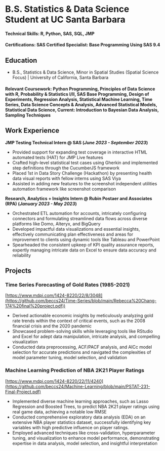 # B.S. Statistics & Data Science Student at UC Santa Barbara

#### Technical Skills: R, Python, SAS, SQL, JMP
#### Certifications: SAS Certified Specialist: Base Programming Using SAS 9.4

## Education
- B.S., Statistics & Data Science, Minor in Spatial Studies (Spatial Science Focus) | University of California, Santa Barbara

#### Relevant Coursework: Python Programming, Principles of Data Science with R, Probability & Statistics I/II, SAS Base Programming, Design of Experiments, Regression Analysis, Statistical Machine Learning, Time Series, Data Science Concepts & Analysis, Advanced Statistical Models, Statistical Data Science, Current: Introduction to Bayesian Data Analysis, Sampling Techniques

## Work Experience
**JMP Testing Technical Intern @ SAS (_June 2023 - September 2023_)**
- Provided support for expanding test coverage in interactive HTML automated tests (HAT) for JMP Live features
- Crafted high-level statistical test cases using Gherkin and implemented step definitions through the CucumberJS framework
- Placed 1st in Data Story Challenge (Hackathon) by presenting health data visual reports with fellow interns using SAS Viya
- Assisted in adding new features to the screenshot independent utilities automation framework like screenshot comparison

**Research, Analytics + Insights Intern @ Rubin Postaer and Associates (RPA) (_January 2023 - May 2023_)**
- Orchestrated ETL automation for accounts, intricately configuring connectors and formulating streamlined data flows across diverse platforms like Domo, Alteryx, and BigQuery
- Developed impactful data visualizations and essential insights, effectively communicating plan effectiveness and areas for improvement to clients using dynamic tools like Tableau and PowerPoint
- Spearheaded the consistent upkeep of KPI quality assurance reports, expertly managing intricate data on Excel to ensure data accuracy and reliability

## Projects
### Time Series Forecasting of Gold Rates (1985-2021)
[https://www.mdpi.com/1424-8220/22/8/3048](https://github.com/beccs24/Time-Series/blob/main/Rebecca%20Chang-174%20final%20project.pdf))

- Derived actionable economic insights by meticulously analyzing gold rate trends within the context of critical events, such as the 2008 financial crisis and the 2020 pandemic
- Showcased problem-solving skills while leveraging tools like RStudio and Excel for adept data manipulation, intricate analysis, and compelling visualization
- Conducted data preprocessing, ACF/PACF analysis, and AICc model selection for accurate predictions and navigated the complexities of model parameter tuning, model selection, and validation


### Machine Learning Prediction of NBA 2K21 Player Ratings
[https://www.mdpi.com/1424-8220/22/11/4240](https://github.com/beccs24/Machine-Learning/blob/main/PSTAT-231-Final-Project.pdf)

- Implemented diverse machine learning approaches, such as Lasso Regression and Boosted Trees, to predict NBA 2K21 player ratings using real game data, achieving a notable low RMSE
- Conducted comprehensive exploratory data analysis (EDA) on an extensive NBA player statistics dataset, successfully identifying key variables with high predictive influence on player ratings.
- Employed advanced techniques like cross-validation, hyperparameter tuning, and visualization to enhance model performance, demonstrating expertise in data analysis, model selection, and insightful interpretation
